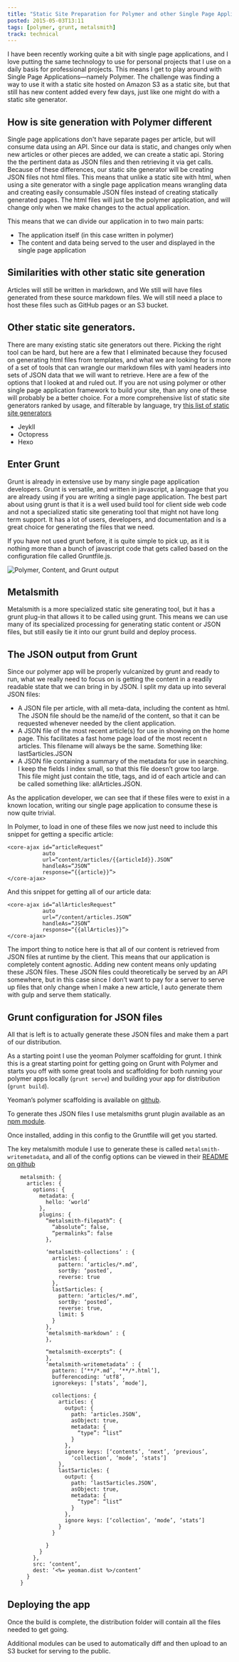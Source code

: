 ```yaml
---
title: "Static Site Preparation for Polymer and other Single Page Applications"
posted: 2015-05-03T13:11
tags: [polymer, grunt, metalsmith]
track: technical
---
```

I have been recently working quite a bit with single page applications, and I love putting the same technology to use for personal projects that I use on a daily basis for professional projects. This means I get to play around with Single Page Applications—namely Polymer. The challenge was finding a way to use it with a static site hosted on Amazon S3 as a static site, but that still has new content added every few days, just like one might do with a static site generator.

## How is site generation with Polymer different ##

Single page applications don't have separate pages per article, but will consume data using an API. Since our data is static, and changes only when new articles or other pieces are added, we can create a static api. Storing the the pertinent data as JSON files and then retrieving it via get calls. Because of these differences, our static site generator will be creating JSON files not html files. This means that unlike a static site with html, when using a site generator with a single page application means wrangling data and creating easily consumable JSON files instead of creating statically generated pages. The html files will just be the polymer application, and will change only when we make changes to the actual application.

This means that we can divide our application in to two main parts:

* The application itself (in this case written in polymer)
* The content and data being served to the user and displayed in the single page application

## Similarities with other static site generation ##

Articles will still be written in markdown, and We still will have files generated from these source markdown files. We will still need a place to host these files such as GitHub pages or an S3 bucket.

## Other static site generators.  ##

There are many existing static site generators out there. Picking the right tool can be hard, but here are a few that I eliminated because they focused on generating html files from templates, and what we are looking for is more of a set of tools that can wrangle our markdown files with yaml headers into sets of JSON data that we will want to retrieve. Here are a few of the options that I looked at and ruled out. If you are not using polymer or other single page application framework to build your site, than any one of these will probably be a better choice. For a more comprehensive list of static site generators ranked by usage, and filterable by language, try [this list of static site generators](https://www.staticgen.com)

* Jeykll
* Octopress
* Hexo

## Enter Grunt ##

Grunt is already in extensive use by many single page application developers. Grunt is versatile, and written in javascript, a language that you are already using if you are writing a single page application. The best part about using grunt is that it is a well used build tool for client side web code and not a specialized static site generating tool that might not have long term support. It has a lot of users, developers, and documentation and is a great choice for generating the files that we need.

If you have not used grunt before, it is quite simple to pick up, as it is nothing more than a bunch of javascript code that gets called based on the configuration file called Gruntfile.js.

![Polymer, Content, and Grunt output](content/images/PolymerGrunt.png)

## Metalsmith ##

Metalsmith is a more specialized static site generating tool, but it has a grunt plug-in that allows it to be called using grunt. This means we can use many of its specialized processing for generating static content or JSON files, but still easily tie it into our grunt build and deploy process.

## The JSON output from Grunt ##

Since our polymer app will be properly vulcanized by grunt and ready to run, what we really need to focus on is getting the content in a readily readable state that we can bring in by JSON. I split my data up into several JSON files:

* A JSON file per article, with all meta-data, including the content as html. The JSON file should be the name/id of the content, so that it can be requested whenever needed by the client application.
* A JSON file of the most recent article(s) for use in showing on the home page. This facilitates a fast home page load of the most recent n articles. This filename will always be the same. Something like: last5articles.JSON
* A JSON file containing a summary of the metadata for use in searching. I keep the fields I index small, so that this file doesn’t grow too large. This file might just contain the title, tags, and id of each article and can be called something like: allArticles.JSON.

As the application developer, we can see that if these files were to exist in a known location, writing our single page application to consume these is now quite trivial.

In Polymer, to load in one of these files we now just need to include this snippet for getting a specific article:

```
<core-ajax id=“articleRequest”
           auto
           url=“content/articles/{{articleId}}.JSON”
           handleAs=“JSON”
           response=“{{article}}”>
</core-ajax>
```

And this snippet for getting all of our article data:

```
<core-ajax id=“allArticlesRequest”
           auto
           url=“/content/articles.JSON”
           handleAs=“JSON”
           response=“{{allArticles}}”>
</core-ajax>
```
The import thing to notice here is that all of our content is retrieved from JSON files at runtime by the client. This means that our application is completely content agnostic. Adding new content means only updating these JSON files. These JSON files could theoretically be served by an API somewhere, but in this case since I don’t want to pay for a server to serve up files that only change when I make a new article, I auto generate them with gulp and serve them statically.

## Grunt configuration for JSON files ##
All that is left is to actually generate these JSON files and make them a part of our distribution.

As a starting point I use the yeoman Polymer scaffolding for grunt. I think this is a great starting point for getting going on Grunt with Polymer and starts you off with some great tools and scaffolding for both running your polymer apps locally (`grunt serve`) and building your app for distribution (`grunt build`).

Yeoman’s polymer scaffolding is available on [github](https://github.com/yeoman/generator-polymer).

To generate thes JSON files I use metalsmiths grunt plugin available as an [npm module](https://www.npmjs.com/package/grunt-metalsmith).

Once installed, adding in this config to the Gruntfile will get you started.

The key metalsmith module I use to generate these is called `metalsmith-writemetadata`, and all of the config options can be  viewed in their [README on github](https://github.com/Waxolunist/metalsmith-writemetadata)

```
    metalsmith: {
      articles: {
        options: {
          metadata: {
            hello: ‘world’
          },
          plugins: {
            “metalsmith-filepath”: {
              “absolute”: false,
              “permalinks”: false
            },

            ‘metalsmith-collections’ : {
              articles: {
                pattern: ‘articles/*.md’,
                sortBy: ‘posted’,
                reverse: true
              },
              last5articles: {
                pattern: ‘articles/*.md’,
                sortBy: ‘posted’,
                reverse: true,
                limit: 5
              }
            },
            ‘metalsmith-markdown’ : {
            },

            “metalsmith-excerpts”: {
            },
            ‘metalsmith-writemetadata’ : {
              pattern: [‘**/*.md’, ‘**/*.html’],
              bufferencoding: ‘utf8’,
              ignorekeys: [‘stats’, ‘mode’],

              collections: {
                articles: {
                  output: {
                    path: ‘articles.JSON’,
                    asObject: true,
                    metadata: {
                      “type”: “list”
                    }
                  },
                  ignore keys: [‘contents’, ‘next’, ‘previous’,
                    ‘collection’, ‘mode’, ‘stats’]
                },
                last5articles: {
                  output: {
                    path: ‘last5articles.JSON’,
                    asObject: true,
                    metadata: {
                      “type”: “list”
                    }
                  },
                  ignore keys: [‘collection’, ‘mode’, ‘stats’]
                }
              }

            }
          }
        },
        src: ‘content’,
        dest: ‘<%= yeoman.dist %>/content’
      }
    }
```

## Deploying the app ##
Once the build is complete, the distribution folder will contain all the files needed to get going.

Additional modules can be used to automatically diff and then upload to an S3 bucket for serving to the public.

